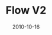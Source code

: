 ---
title: "Flow V2"
description: "Smart connected AI rolodex with cards"
date: "2010-10-16"
contact: "jcramer@mozilla.com"

product:
  -
    name: "Flow"
    icon: "./images/icon.svg"
    hero:
      -
        title: "All your notes and bookmarks in one flipbook"
        text: "A flip-book with all your notes, bookmarks, and Pocket saves, with easy to access cards. A pleasure to organize, scan, search, and find what you need."
        cta: "Preview Flow"
        image: "./images/hero.png"
    facets:
      -
        title: "Stay in your flow"
        text: "Stop interrupting what you're doing to look up information. Flow smartly gets just the data you need, when you need it."
        image: "./images/facet-white.png"
      -
        title: "Digital or analog"
        text: "Everything you save to Flow is easy to search and find--even handwritten notes. Search anything from images to the text within them."
        image: "./images/facet-blue.png"
      -
        title: "Auto-catogorization, your way"
        text: "Flow auto-tags all of your data. Want to create your own tags? Flow will re-organize to re-tag everything accordingly, in a way that makes perfect sense to you."
        image: "./images/facet-white.png"
      -
        title: "Flow wherever you go"
        text: "Access Flow across your devices. You'll stay in one flow, and in the know with helpful AI reminders and prompts."
        image: "./images/facet-blue.png"
---